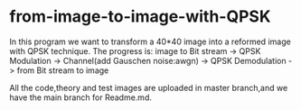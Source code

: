 # from-image-to-image-with-QPSK
In this program we want to transform a 40*40 image into a reformed image with QPSK technique.
The progress is:
        image to Bit stream -> QPSK Modulation -> Channel(add Gauschen noise:awgn) -> QPSK Demodulation -> from Bit stream to image
        
All the code,theory and test images are uploaded in master branch,and we have the main branch for Readme.md.
